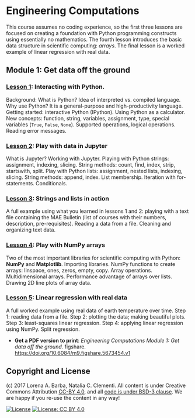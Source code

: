 # Engineering Computations

This course assumes no coding experience, so the first three lessons are focused on creating a foundation with Python programming constructs using essentially no mathematics. The fourth lesson introduces the basic data structure in scientific computing: _arrays_. The final lesson is a worked example of linear regression with real data.

## Module 1: Get data off the ground

### [Lesson 1](http://go.gwu.edu/engcomp1lesson1): Interacting with Python.

Background: What is Python? Idea of interpreted vs. compiled language. Why use Python? It is a general-purpose and high-productivity language.
Getting started: interactive Python (IPython).
Using Python as a calculator.
New concepts: function, string, variables, assignment, type, special variables (`True`, `False`, `None`).
Supported operations, logical operations. Reading error messages.


### [Lesson 2](http://go.gwu.edu/engcomp1lesson2): Play with data in Jupyter

What is Jupyter? Working with Jupyter. Playing with Python strings: assignment, indexing, slicing. String methods: count, find, index, strip, startswith, split. Play with Python lists: assignment, nested lists, indexing, slicing. String methods: append, index. List membership. Iteration with for-statements. Conditionals.

### [Lesson 3](http://go.gwu.edu/engcomp1lesson3): Strings and lists in action 

A full example using what you learned in lessons 1 and 2: playing with a text file containing the MAE Bulletin (list of courses with their numbers, description, pre-requisites). Reading a data from a file. Cleaning and organizing text data. 

### [Lesson 4](http://go.gwu.edu/engcomp1lesson4): Play with NumPy arrays

Two of the most important libraries for scientific computing with Python: **NumPy** and **Matplotlib**. Importing libraries. NumPy functions to create arrays: linspace, ones, zeros, empty, copy. Array operations. Multidimensional arrays. Performance advantage of arrays over lists. Drawing 2D line plots of array data.

### [Lesson 5](http://go.gwu.edu/engcomp1lesson5): Linear regression with real data

A full worked example using real data of earth temperature over time. Step 1: reading data from a file. Step 2: plotting the data; making beautiful plots. Step 3: least-squares linear regression. Step 4: applying linear regression using NumPy. Split regression.


* **Get a PDF version to print**: _Engineering Computations Module 1: Get data off the ground._ figshare. https://doi.org/10.6084/m9.figshare.5673454.v1

## Copyright and License

(c) 2017 Lorena A. Barba, Natalia C. Clementi. All content is under Creative Commons Attribution [CC-BY 4.0](https://creativecommons.org/licenses/by/4.0/legalcode.txt), and all [code is under BSD-3 clause](https://github.com/engineersCode/EngComp/blob/master/LICENSE). We are happy if you re-use the content in any way!

[![License](https://img.shields.io/badge/License-BSD%203--Clause-blue.svg)](https://opensource.org/licenses/BSD-3-Clause) [![License: CC BY 4.0](https://img.shields.io/badge/License-CC%20BY%204.0-lightgrey.svg)](https://creativecommons.org/licenses/by/4.0/)
